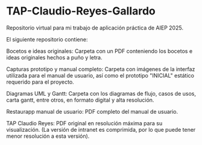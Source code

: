 # TAP-Claudio-Reyes-Gallardo
Repositorio virtual para mi trabajo de aplicación práctica de AIEP 2025.

El siguiente repositorio contiene:

Bocetos e ideas originales: Carpeta con un PDF conteniendo los bocetos e ideas originales hechos a puño y letra.

Capturas prototipo y manual completo: Carpeta con imágenes de la interfaz utilizada para el manual de usuario, así como el prototipo "INICIAL" estático requerido para el proyecto. 

Diagramas UML y Gantt: Carpeta con los diagramas de flujo, casos de usos, carta gantt, entre otros, en formato digital y alta resolución.

Restaurapp manual de usuario: PDF completo del manual de usuario.

TAP Claudio Reyes: PDF original en resolución máxima para su visualización. (La versión de intranet es comprimida, por lo que puede tener menor resolución a esta versión).
